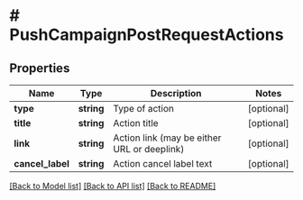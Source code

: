 # # PushCampaignPostRequestActions

## Properties

Name | Type | Description | Notes
------------ | ------------- | ------------- | -------------
**type** | **string** | Type of action | [optional]
**title** | **string** | Action title | [optional]
**link** | **string** | Action link (may be either URL or deeplink) | [optional]
**cancel_label** | **string** | Action cancel label text | [optional]

[[Back to Model list]](../../README.md#models) [[Back to API list]](../../README.md#endpoints) [[Back to README]](../../README.md)
